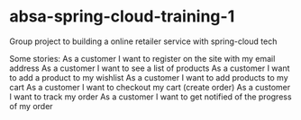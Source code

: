 # absa-spring-cloud-training-1
Group project to building a online retailer service with spring-cloud tech

Some stories:
As a customer I want to register on the site with my email address
As a customer I want to see a list of products
As a customer I want to add a product to my wishlist
As a customer I want to add products to my cart
As a customer I want to checkout my cart (create order)
As a customer I want to track my order
As a customer I want to get notified of the progress of my order
